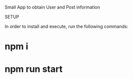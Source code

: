 Small App to obtain User and Post information

SETUP

In order to install and execute, run the following commands: 

# npm i
# npm run start
